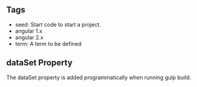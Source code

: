 ## Tags

* seed: Start code to start a project.
* angular 1.x
* angular 2.x
* term: A term to be defined

## dataSet Property

The dataSet property is added programmatically when running gulp build.